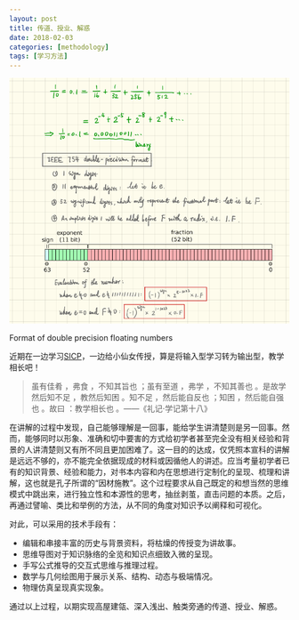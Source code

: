 ```yaml
---
layout: post
title: 传道、授业、解惑
date: 2018-02-03
categories: [methodology]
tags: [学习方法]
---
```


![](/figures/p48379901.jpg)

Format of double precision floating numbers

近期在一边学习[SICP](https://book.douban.com/subject/1451622/)，一边给小仙女传授，算是将输入型学习转为输出型，教学相长吧！

> 虽有佳肴 ，弗食 ，不知其旨也 ；虽有至道 ，弗学 ，不知其善也 。是故学然后知不足 ，教然后知困 。知不足 ，然后能自反也 ；知困 ，然后能自强也 。故曰 ：教学相长也 。——《礼记·学记第十八》

在讲解的过程中发现，自己能够理解是一回事，能给学生讲清楚则是另一回事。然而，能够同时以形象、准确和切中要害的方式给初学者甚至完全没有相关经验和背景的人讲清楚则又有所不同且更加困难了。这一目的的达成，仅凭照本宣科的讲解是远远不够的，亦不能完全依据现成的材料或因循他人的讲述。应当考量初学者已有的知识背景、经验和能力，对书本内容和内在思想进行定制化的呈现、梳理和讲解，这也就是孔子所谓的“因材施教”。这个过程要求从自己既定的和想当然的思维模式中跳出来，进行独立性和本源性的思考，抽丝剥茧，直击问题的本质。之后，再通过譬喻、类比和举例的方法，从不同的角度对知识予以阐释和可视化。

对此，可以采用的技术手段有：

- 编辑和串接丰富的历史与背景资料，将枯燥的传授变为讲故事。
- 思维导图对于知识脉络的全览和知识点细致入微的呈现。
- 手写公式推导的交互式思维与推理过程。
- 数学与几何绘图用于展示关系、结构、动态与极端情况。
- 物理仿真呈现真实现象。

通过以上过程，以期实现高屋建瓴、深入浅出、触类旁通的传道、授业、解惑。
